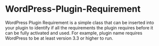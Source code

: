 WordPress-Plugin-Requirement
============================

WordPress Plugin Requirement is a simple class that can be inserted into your plugin to identify if all the requirements the plugin requires before it can be fully activated and used. For example, plugin name requires WordPress to be at least version 3.3 or higher to run.
